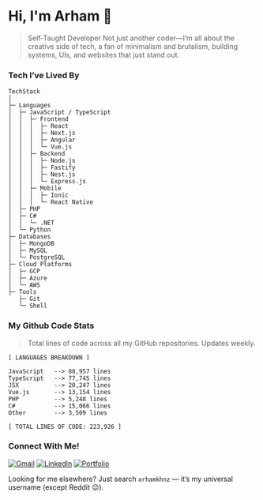 # Hi, I'm Arham 👋

> Self-Taught Developer
> Not just another coder—I’m all about the creative side of tech, a fan of minimalism and brutalism, building systems, UIs, and websites that just stand out.

### Tech I’ve Lived By

```
TechStack
│
├─ Languages
│  ├─ JavaScript / TypeScript
│  │  ├─ Frontend
│  │  │  ├─ React
│  │  │  ├─ Next.js
│  │  │  ├─ Angular
│  │  │  └─ Vue.js
│  │  ├─ Backend
│  │  │  ├─ Node.js
│  │  │  ├─ Fastify
│  │  │  ├─ Nest.js
│  │  │  └─ Express.js
│  │  ├─ Mobile
│  │  │  ├─ Ionic
│  │  │  └─ React Native
│  ├─ PHP
│  ├─ C#
│  │  └─ .NET
│  └─ Python
├─ Databases
│  ├─ MongoDB
│  ├─ MySQL
│  └─ PostgreSQL
├─ Cloud Platforms
│  ├─ GCP
│  ├─ Azure
│  └─ AWS
├─ Tools
   ├─ Git
   └─ Shell
```

### My Github Code Stats
> Total lines of code across all my GitHub repositories. Updates weekly.

<!-- LANGUAGES BREAKDOWN START -->
```
[ LANGUAGES BREAKDOWN ]

JavaScript   --> 88,957 lines
TypeScript   --> 77,745 lines
JSX          --> 20,247 lines
Vue.js       --> 13,154 lines
PHP          --> 5,248 lines
C#           --> 15,066 lines
Other        --> 3,509 lines

[ TOTAL LINES OF CODE: 223,926 ]
```
<!-- LANGUAGES BREAKDOWN END -->


### Connect With Me!

[![Gmail](https://img.shields.io/badge/Gmail-D14836?style=plastic)](mailto:md.arhamkhan09@gmail.com)
[![LinkedIn](https://img.shields.io/badge/linkedin-%230077B5.svg?style=plastic)](https://www.linkedin.com/in/mohammed-arham-khan/)
[![Portfolio](https://img.shields.io/badge/Portfolio-%23000000.svg?style=plastic)](https://arham.cc/)

Looking for me elsewhere? Just search `arhamkhnz` — it’s my universal username (except Reddit 😉).
